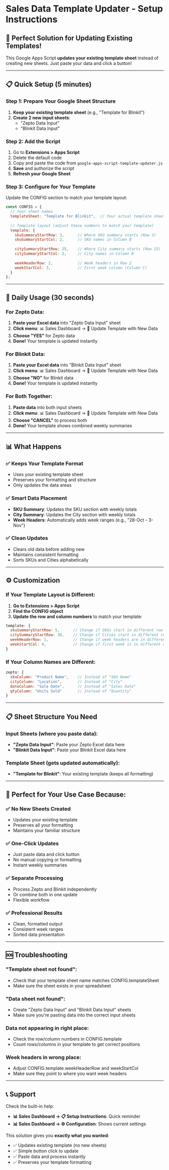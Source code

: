 # Sales Data Template Updater - Setup Instructions

## 🎯 Perfect Solution for Updating Existing Templates!

This Google Apps Script **updates your existing template sheet** instead of creating new sheets. Just paste your data and click a button!

---

## 📋 Quick Setup (5 minutes)

### Step 1: Prepare Your Google Sheet Structure
1. **Keep your existing template sheet** (e.g., "Template for Blinkit")
2. **Create 2 new input sheets**:
   - "Zepto Data Input" 
   - "Blinkit Data Input"

### Step 2: Add the Script
1. Go to **Extensions > Apps Script**
2. Delete the default code
3. Copy and paste the code from `google-apps-script-template-updater.js`
4. **Save** and authorize the script
5. **Refresh your Google Sheet**

### Step 3: Configure for Your Template
Update the CONFIG section to match your template layout:

```javascript
const CONFIG = {
  // Your sheet names
  templateSheet: "Template for Blinkit",  // Your actual template sheet name
  
  // Template layout (adjust these numbers to match your template)
  template: {
    skuSummaryStartRow: 3,      // Where SKU summary starts (Row 3)
    skuSummaryStartCol: 2,      // SKU names in Column B
    
    citySummaryStartRow: 25,    // Where City summary starts (Row 25)  
    citySummaryStartCol: 2,     // City names in Column B
    
    weekHeaderRow: 2,           // Week headers in Row 2
    weekStartCol: 3,            // First week column (Column C)
  }
};
```

---

## 🚀 Daily Usage (30 seconds)

### For Zepto Data:
1. **Paste your Excel data** into "Zepto Data Input" sheet
2. **Click menu**: 📊 Sales Dashboard → 🔄 Update Template with New Data
3. **Choose "YES"** for Zepto data
4. **Done!** Your template is updated instantly

### For Blinkit Data:
1. **Paste your Excel data** into "Blinkit Data Input" sheet  
2. **Click menu**: 📊 Sales Dashboard → 🔄 Update Template with New Data
3. **Choose "NO"** for Blinkit data
4. **Done!** Your template is updated instantly

### For Both Together:
1. **Paste data** into both input sheets
2. **Click menu**: 📊 Sales Dashboard → 🔄 Update Template with New Data
3. **Choose "CANCEL"** to process both
4. **Done!** Your template shows combined weekly summaries

---

## 📊 What Happens

### ✅ **Keeps Your Template Format**
- Uses your existing template sheet
- Preserves your formatting and structure
- Only updates the data areas

### ✅ **Smart Data Placement**
- **SKU Summary**: Updates the SKU section with weekly totals
- **City Summary**: Updates the City section with weekly totals  
- **Week Headers**: Automatically adds week ranges (e.g., "28-Oct - 3-Nov")

### ✅ **Clean Updates**
- Clears old data before adding new
- Maintains consistent formatting
- Sorts SKUs and Cities alphabetically

---

## ⚙️ Customization

### If Your Template Layout is Different:

1. **Go to Extensions > Apps Script**
2. **Find the CONFIG object**
3. **Update the row and column numbers** to match your template:

```javascript
template: {
  skuSummaryStartRow: 5,      // Change if SKUs start in different row
  citySummaryStartRow: 30,    // Change if Cities start in different row
  weekHeaderRow: 1,           // Change if week headers are in different row
  weekStartCol: 4,            // Change if first week is in different column
}
```

### If Your Column Names are Different:

```javascript
zepto: {
  skuColumn: "Product Name",    // Instead of "SKU Name"
  cityColumn: "Location",       // Instead of "City"
  dateColumn: "Sale Date",      // Instead of "Sales Date"
  qtyColumn: "Units Sold"       // Instead of "Quantity"
}
```

---

## 📋 Sheet Structure You Need

### Input Sheets (where you paste data):
- **"Zepto Data Input"**: Paste your Zepto Excel data here
- **"Blinkit Data Input"**: Paste your Blinkit Excel data here

### Template Sheet (gets updated automatically):
- **"Template for Blinkit"**: Your existing template (keeps all formatting)

---

## 🎯 Perfect for Your Use Case Because:

### ✅ **No New Sheets Created**
- Updates your existing template
- Preserves all your formatting
- Maintains your familiar structure

### ✅ **One-Click Updates** 
- Just paste data and click button
- No manual copying or formatting
- Instant weekly summaries

### ✅ **Separate Processing**
- Process Zepto and Blinkit independently
- Or combine both in one update
- Flexible workflow

### ✅ **Professional Results**
- Clean, formatted output
- Consistent week ranges
- Sorted data presentation

---

## 🆘 Troubleshooting

### "Template sheet not found":
- Check that your template sheet name matches CONFIG.templateSheet
- Make sure the sheet exists in your spreadsheet

### "Data sheet not found":  
- Create "Zepto Data Input" and "Blinkit Data Input" sheets
- Make sure you're pasting data into the correct input sheets

### Data not appearing in right place:
- Check the row/column numbers in CONFIG.template
- Count rows/columns in your template to get correct positions

### Week headers in wrong place:
- Adjust CONFIG.template.weekHeaderRow and weekStartCol
- Make sure they point to where you want week headers

---

## 📞 Support

Check the built-in help:
- **📊 Sales Dashboard → 📋 Setup Instructions**: Quick reminder
- **📊 Sales Dashboard → ⚙️ Configuration**: Shows current settings

This solution gives you **exactly what you wanted**: 
- ✅ Updates existing template (no new sheets)
- ✅ Simple button click to update
- ✅ Paste data and process instantly
- ✅ Preserves your template formatting 